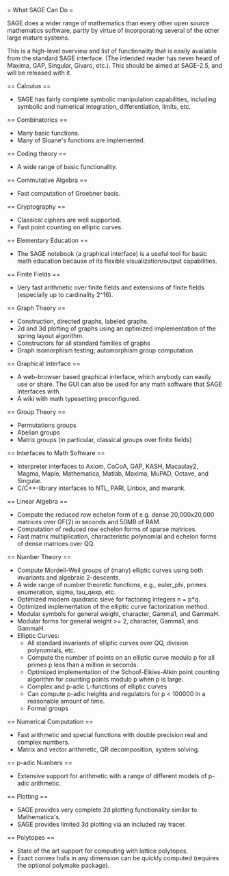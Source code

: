 = What SAGE Can Do =

SAGE does a wider range of mathematics than every other open source mathematics software, partly by virtue of incorporating several of the other large mature systems.  

This is a high-level overview and list of functionality that is easily available from the standard SAGE interface.  (The intended reader has never heard of Maxima, GAP, Singular, Givaro, etc.).   This should be aimed at SAGE-2.5, and will be released with it. 

== Calculus ==
 * SAGE has fairly complete symbolic manipulation capabilities, including symbolic and numerical integration, differentiation, limits, etc.

== Combinatorics ==
 * Many basic functions.
 * Many of Sloane's functions are implemented.

== Coding theory ==

 * A wide range of basic functionality.

== Commutative Algebra ==

 * Fast computation of Groebner basis.

== Cryptography ==

 * Classical ciphers are well supported.
 * Fast point counting on elliptic curves.

== Elementary Education ==

 * The SAGE notebook (a graphical interface) is a useful tool for basic math education because of its flexible visualization/output capabilities.

== Finite Fields ==

 * Very fast arithmetic over finite fields and extensions of finite fields (especially up to cardinality 2^16).

== Graph Theory ==
 * Construction, directed graphs, labeled graphs.
 * 2d and 3d plotting of graphs using an optimized implementation of the spring layout algorithm.
 * Constructors for all standard families of graphs
 * Graph isomorphism testing; automorphism group computation

== Graphical Interface ==
 * A web-browser based graphical interface, which anybody can easily use or share.  The GUI can also be used for any math software that SAGE interfaces with. 
 * A wiki with math typesetting preconfigured. 

== Group Theory ==

 * Permutations groups
 * Abelian groups
 * Matrix groups (in particular, classical groups over finite fields)

== Interfaces to Math Software ==

 * Interpreter interfaces to Axiom, CoCoA, GAP, KASH, Macaulay2, Magma, Maple, Mathematica, Matlab, Maxima, MuPAD, Octave, and Singular.
 * C/C++-library interfaces to NTL, PARI, Linbox, and mwrank.

== Linear Algebra ==

 * Compute the reduced row echelon form of e.g. dense 20,000x20,000 matrices over GF(2) in seconds and 50MB of RAM.
 * Computation of reduced row echelon forms of sparse matrices.
 * Fast matrix multiplication, characteristic polynomial and echelon forms of dense matrices over QQ.

== Number Theory ==
 * Compute Mordell-Weil groups of (many) elliptic curves using both invariants and algebraic 2-descents.
 * A wide range of number theoretic functions, e.g., euler_phi, primes enumeration, sigma, tau_qexp, etc. 
 * Optimized modern quadratic sieve for factoring integers n = p*q.
 * Optimized implementation of the elliptic curve factorization method.
 * Modular symbols for general weight, character, Gamma1, and GammaH.
 * Modular forms for general weight >= 2, character, Gamma1, and GammaH.
 * Elliptic Curves:
    * All standard invariants of elliptic curves over QQ, division polynomials, etc. 
    * Compute the number of points on an elliptic curve modulo p for all primes p less than a million in seconds.
    * Optimized implementation of the Schoof-Elkies-Atkin point counting algorithm for counting points modulo p when p is large.
    * Complex and p-adic L-functions of elliptic curves
    * Can compute p-adic heights and regulators for p < 100000 in a reasonable amount of time.
    * Formal groups

== Numerical Computation ==
 * Fast arithmetic and special functions with double precision real and complex numbers.
 * Matrix and vector arithmetic, QR decomposition, system solving.

== p-adic Numbers ==
 * Extensive support for arithmetic with a range of different models of p-adic arithmetic.

== Plotting ==
 * SAGE provides very complete 2d plotting functionality similar to Mathematica's. 
 * SAGE provides limited 3d plotting via an included ray tracer. 

== Polytopes ==
 * State of the art support for computing with lattice polytopes.
 * Exact convex hulls in any dimension can be quickly computed (requires the optional polymake package).
